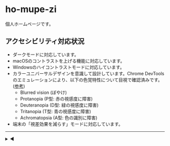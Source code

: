 # ho-mupe-zi

個人ホームページです。

## アクセシビリティ対応状況

- ダークモードに対応しています。
- macOSのコントラストを上げる機能に対応しています。
- Windowsのハイコントラストモードに対応しています。
- カラーユニバーサルデザインを意識して設計しています。Chrome DevToolsのエミュレーションにより、以下の色覚特性について目視で確認済みです。([参考](https://accessible-usable.net/2021/07/entry_210711.html))
  - Blurred vision (ぼやけ)
  - Protanopia (P型: 赤の視感度に障害)
  - Deuteranopia (D型: 緑の視感度に障害)
  - Tritanopia (T型: 青の視感度に障害)
  - Achromatopsia (A型: 色の識別に障害)
- 端末の「視差効果を減らす」モードに対応しています。

---

<details><summary>◀</summary><div>▶▲　　　ん？<br><br>...<br><br>...<br><br>...<br><br><br>▼◀<br>▶▲　　<i>S t a r   A l l i a n c e</i><br><br><br><br><br><br><br><br><br><strike>スターアライアンスの三角は5つだろ！</strike></div></details>
